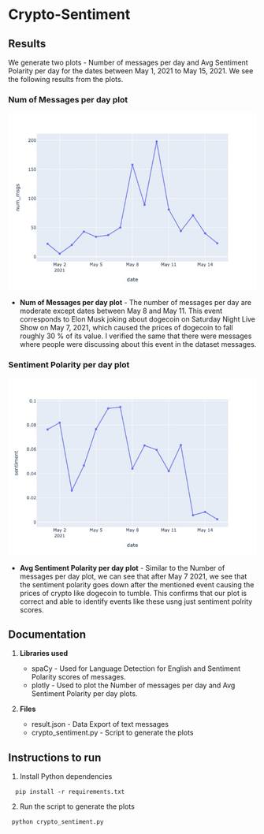 # Crypto-Sentiment
 
## Results

We generate two plots - Number of messages per day and Avg Sentiment Polarity per day for the dates between May 1, 2021 to May 15, 2021. We see the following results from the plots.

### Num of Messages per day plot
![alt text](https://github.com/man007yadav/Crypto-Sentiment/blob/main/num_msgs.jpeg)

* **Num of Messages per day plot** - The number of messages per day are moderate except dates between May 8 and May 11. This event corresponds to Elon Musk joking about dogecoin on Saturday Night Live Show on May 7, 2021, which caused the prices of dogecoin to fall roughly 30 % of its value. I verified the same that there were messages where people were discussing about this event in the dataset messages.

### Sentiment Polarity per day plot
![alt text](https://github.com/man007yadav/Crypto-Sentiment/blob/main/sentiment.jpeg)

* **Avg Sentiment Polarity per day plot** - Similar to the Number of messages per day plot, we can see that after May 7 2021, we see that the sentiment polarity goes down after the mentioned event causing the prices of crypto like dogecoin to tumble. This confirms that our plot is correct and able to identify events like these usng just sentiment polrity scores.


## Documentation

1. **Libraries used**
   * spaCy - Used for Language Detection for English and Sentiment Polarity scores of messages.
   * plotly - Used to plot the Number of messages per day and Avg Sentiment Polarity per day plots.

2. **Files**
   * result.json - Data Export of text messages 
   * crypto_sentiment.py - Script to generate the plots

## Instructions to run

1. Install Python dependencies
```
  pip install -r requirements.txt
```

2. Run the script to generate the plots
```
 python crypto_sentiment.py
```


